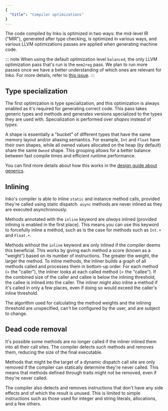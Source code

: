 ```yaml
---
{
  "title": "Compiler optimizations"
}
---
```


The code compiled by Inko is optimized in two ways: the mid-level IR ("MIR"),
generated after type checking, is optimized in various ways, and various LLVM
optimizations passes are applied when generating machine code.

::: note
When using the default optimization level `balanced`, the only LLVM optimization
pass that's run is the `mem2reg` pass. We plan to run more passes once we have a
better understanding of which ones are relevant for Inko. For more details,
refer to [this issue](https://github.com/inko-lang/inko/issues/595).
:::

## Type specialization

The first optimization is type specialization, and this optimization is always
enabled as it's required for generating correct code. This pass takes generic
types and methods and generates versions specialized to the types they are used
with. Specialization is performed over _shapes_ instead of _types_.

A shape is essentially a "bucket" of different types that have the same memory
layout and/or aliasing semantics. For example, `Int` and `Float` have their own
shapes, while all owned values allocated on the heap (by default) share the same
`Owned` shape. This grouping allows for a better balance between fast compile
times and efficient runtime performance.

You can find more details about how this works in the [design guide about
generics](../design/compiler#generics).

## Inlining

Inko's compiler is able to inline `static` and instance method calls, provided
they're called using static dispatch. `async` methods are never inlined as they
are executed asynchronously.

Methods annotated with the `inline` keyword are _always_ inlined (provided
inlining is enabled in the first place). This means you can use this keyword to
forcefully inline a method, such as is the case for methods such as `Int.+` and
`Float.+`.

Methods without the `inline` keyword are only inlined if the compiler deems this
beneficial. This works by giving each method a score (known as a "weight") based
on its number of instructions. The greater the weight, the larger the method. To
inline methods, the inliner builds a graph of all methods called and processes
them in bottom-up order. For each method (= the "caller"), the inliner looks at
each called method (= the "callee"). If the combined size of the caller and
callee is below the inlining threshold, the callee is inlined into the caller.
The inliner might also inline a method if it's called in only a few places, even
if doing so would exceed the caller's inline threshold.

The algorithm used for calculating the method weights and the inlining threshold
are unspecified, can't be configured by the user, and are subject to change.

## Dead code removal

It's possible some methods are no longer called if the inliner inlined them into
all their call sites. The compiler detects such methods and removes them,
reducing the size of the final executable.

Methods that might be the target of a dynamic dispatch call site are only
removed if the compiler can statically determine they're never called. This
means that methods defined through traits might not be removed, even if they're
never called.

The compiler also detects and removes instructions that don't have any side
effects and of which the result is unused. This is limited to simple
instructions such as those used for integer and string literals, allocations,
and a few others.
